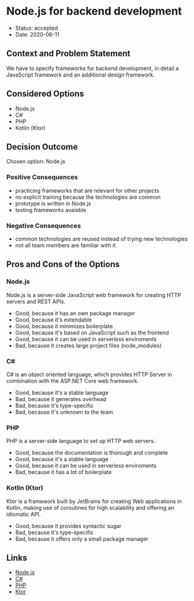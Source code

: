 # Node.js for backend development

* Status: accepted
* Date: 2020-06-11

## Context and Problem Statement

We have to specify frameworks for backend development, in detail a JavaScript framework and an additional design framework.

## Considered Options

* Node.js
* C#
* PHP
* Kotlin (Ktor)

## Decision Outcome

Chosen option: Node.js

### Positive Consequences

* practicing frameworks that are relevant for other projects
* no explicit training because the technologies are common
* prototype is written in Node.js
* testing frameworks avaiable

### Negative Consequences

* common technologies are reused instead of trying new technologies
* not all team members are familiar with it

## Pros and Cons of the Options

### Node.js

Node.js is a server-side JavaScript web framework for creating HTTP servers and REST APIs.

* Good, because it has an own package manager
* Good, because it's extendable
* Good, because it minimizes boilerplate
* Good, because it's based on JavaScript such as the frontend
* Good, because it can be used in serverless enviroments
* Bad, because it creates large project files (node_modules)

### C#

C# is an object oriented language, which provides HTTP Server in combination with the ASP.NET Core web framework.

* Good, because it's a stable language
* Bad, because it generates overhead
* Bad, because it's type-specific
* Bad, because it's unknown to the team

### PHP

PHP is a server-side language to set up HTTP web servers.

* Good, because the documentation is thorough and complete
* Good, because it's a stable language
* Good, because it can be used in serverless enviroments
* Bad, because it has a lot of boilerplate

### Kotlin (Ktor)

Ktor is a framework built by JetBrains for creating Web applications in Kotlin, making use of coroutines for high scalability and offering an idiomatic API.

* Good, because it provides syntactic sugar
* Bad, because it's type-specific
* Bad, because it offers only a small package manager


## Links

* [Node.js](https://nodejs.org/en/)
* [C#](https://docs.microsoft.com/de-de/dotnet/csharp/tour-of-csharp/)
* [PHP](https://php.net/manual/de/intro-whatis.php)
* [Ktor](https://github.com/ktorio/ktor)
